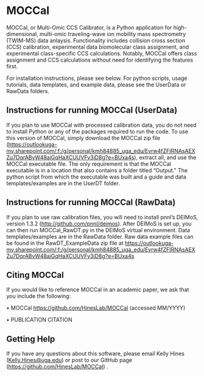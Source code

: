 # MOCCal

MOCCal, or Multi-Omic CCS Calibrator, is a Python application for high-dimensional, multi-omic traveling-wave ion mobility mass spectrometry (TWIM-MS) data anlaysis. Functionality includes collision cross section (CCS) calibration, experimental data biomolecular class assignment, and experimental class-specific CCS calculations. Notably, MOCCal offers class assignment and CCS calculations without need for identifying the features first. 

For installation instructions, please see below.
For python scripts, usage tutorials, data templates, and example data, please see the UserData or RawData folders.

## Instructions for running MOCCal (UserData)

If you plan to use MOCCal with processed calibration data, you do not need to install Python or any of the packages required to run the code. To use this version of MOCCal, simply download the MOCCal zip file (https://outlookuga-my.sharepoint.com/:f:/g/personal/kmh84885_uga_edu/Evrw4fZFIRNAsAEXZu7DqrABvW48aiGqHaXCUUVFy3iD8g?e=BUxa4s), extract all, and use the MOCCal executable file. The only requirement is that the MOCCal executable is in a location that also contains a folder titled “Output.” The python script from which the executable was built and a guide and data templates/examples are in the UserDT folder.

## Instructions for running MOCCal (RawData)

If you plan to use raw calibration files, you will need to install pnnl’s DEIMoS, version 1.3.2 (http://github.com/pnnl/deimos). After DEIMoS is set up, you can then run MOCCal_RawDT.py in the DEIMoS virtual environment. Data templates/examples are in the RawData folder. Raw data example files can be found in the RawDT_ExampleData zip file at https://outlookuga-my.sharepoint.com/:f:/g/personal/kmh84885_uga_edu/Evrw4fZFIRNAsAEXZu7DqrABvW48aiGqHaXCUUVFy3iD8g?e=BUxa4s

## Citing MOCCal

If you would like to reference MOCCal in an academic paper, we ask that you include the following:

•	MOCCal https://github.com/HinesLab/MOCCal (accessed MM/YYYY)

•	PUBLICATION CITATION

## Getting Help

If you have any questions about this software, please email Kelly Hines (Kelly.Hines@uga.edu) or post to our GitHub page (https://github.com/HinesLab/MOCCal) .  


